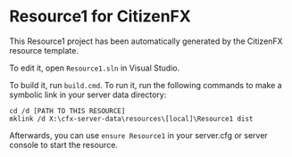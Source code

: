 # Resource1 for CitizenFX

This Resource1 project has been automatically generated by the CitizenFX resource template.

To edit it, open `Resource1.sln` in Visual Studio.

To build it, run `build.cmd`. To run it, run the following commands to make a symbolic link in your server data directory:

```dos
cd /d [PATH TO THIS RESOURCE]
mklink /d X:\cfx-server-data\resources\[local]\Resource1 dist
```

Afterwards, you can use `ensure Resource1` in your server.cfg or server console to start the resource.